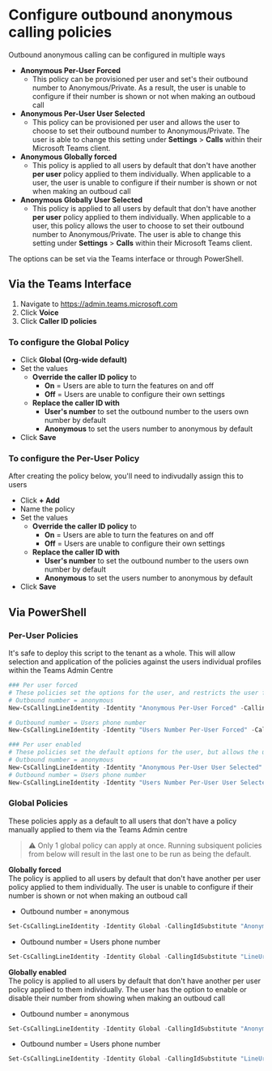 # Configure outbound anonymous calling policies
Outbound anonymous calling can be configured in multiple ways

- **Anonymous Per-User Forced**
  - This policy can be provisioned per user and set's their outbound number to Anonymous/Private. As a result, the user is unable to configure if their number is shown or not when making an outboud call
- **Anonymous Per-User User Selected**
  - This policy can be provisioned per user and allows the user to choose to set their outbound number to Anonymous/Private. The user is able to change this setting under **Settings** > **Calls** within their Microsoft Teams client.
- **Anonymous Globally forced**
  - This policy is applied to all users by default that don't have another **per user** policy applied to them individually. When applicable to a user, the user is unable to configure if their number is shown or not when making an outboud call
- **Anonymous Globally User Selected**
  - This policy is applied to all users by default that don't have another **per user** policy applied to them individually. When applicable to a user, this policy allows the user to choose to set their outbound number to Anonymous/Private. The user is able to change this setting under **Settings** > **Calls** within their Microsoft Teams client.

The options can be set via the Teams interface or through PowerShell.

## Via the Teams Interface
1. Navigate to https://admin.teams.microsoft.com
1. Click **Voice**
1. Click **Caller ID policies**

### To configure the Global Policy
- Click **Global (Org-wide default)**
- Set the values
  - **Override the caller ID policy** to
    - **On** = Users are able to turn the features on and off
    - **Off** = Users are unable to configure their own settings
  - **Replace the caller ID with**
    - **User's number** to set the outbound number to the users own number by default
    - **Anonymous** to set the users number to anonymous by default
- Click **Save**
    
    
 ### To configure the Per-User Policy
 After creating the policy below, you'll need to indivudally assign this to users
- Click **+ Add**
- Name the policy
- Set the values
  - **Override the caller ID policy** to
    - **On** = Users are able to turn the features on and off
    - **Off** = Users are unable to configure their own settings
  - **Replace the caller ID with**
    - **User's number** to set the outbound number to the users own number by default
    - **Anonymous** to set the users number to anonymous by default
- Click **Save**


## Via PowerShell
### Per-User Policies
It's safe to deploy this script to the tenant as a whole. This will allow selection and application of the policies against the users individual profiles within the Teams Admin Centre
````PowerShell
### Per user forced
# These policies set the options for the user, and restricts the user from changing the options
# Outbound number = anonymous
New-CsCallingLineIdentity -Identity "Anonymous Per-User Forced" -CallingIdSubstitute "Anonymous" -EnableUserOverride $false -Description "This policy can be provisioned per user and set's their outbound number to Anonymous/Private. As a result, the user is unable to configure if their number is shown or not when making an outboud call"

# Outbound number = Users phone number
New-CsCallingLineIdentity -Identity "Users Number Per-User Forced" -CallingIdSubstitute "LineUri" -EnableUserOverride $false -Description "This policy can be provisioned per user and set's their outbound number to their assigned PSTN dialing number. As a result, the user is unable to configure their outbound calling number within the Microsoft Teams client"

### Per user enabled
# These policies set the default options for the user, but allows the user to change options
# Outbound number = anonymous
New-CsCallingLineIdentity -Identity "Anonymous Per-User User Selected" -CallingIdSubstitute "Anonymous" -EnableUserOverride $true -Description "This policy can be provisioned per user and allows the user to choose to set their outbound number to Anonymous/Private. The user is able to change this setting under Settings > Calls within their Microsoft Teams client."
# Outbound number = Users phone number
New-CsCallingLineIdentity -Identity "Users Number Per-User User Selected" -CallingIdSubstitute "LineUri" -EnableUserOverride $true -Description "This policy can be provisioned per user and defaults their outbound number to their assigned PSTN dialing number. Where applicable within the tenant, the user may be able to select an alternate number as well."
````

### Global Policies
These policies apply as a default to all users that don't have a policy manually applied to them via the Teams Admin centre
> ⚠ Only 1 global policy can apply at once. Running subsiquent policies from below will result in the last one to be run as being the default.


**Globally forced**\
  The policy is applied to all users by default that don't have another per user policy applied to them individually. The user is unable to configure if their number is shown or not when making an outboud call
- Outbound number = anonymous
````PowerShell
Set-CsCallingLineIdentity -Identity Global -CallingIdSubstitute "Anonymous" -EnableUserOverride $false -Description "Users outbound caller ID is Anonmymous by default with no abilty for the user to change this setting. Applies unless a per-user policy is also applied to the user"
````
- Outbound number = Users phone number
````PowerShell
Set-CsCallingLineIdentity -Identity Global -CallingIdSubstitute "LineUri" -EnableUserOverride $false -Description "Users outbound caller ID is their assigned PSTN number by default with no abilty for the user to change this setting. Applies unless a per-user policy is also applied to the user"
````

**Globally enabled**\
  The policy is applied to all users by default that don't have another per user policy applied to them individually. The user has the option to enable or disable their number from showing when making an outboud call
- Outbound number = anonymous
````PowerShell
Set-CsCallingLineIdentity -Identity Global -CallingIdSubstitute "Anonymous" -EnableUserOverride $true -Description "Users outbound caller ID can be changed by the user between showing their number and Anonymous/Private using the Settings > Calling options within their Microsoft Teams client. Applies unless a per-user policy is also applied to the user"
````
- Outbound number = Users phone number
````PowerShell
Set-CsCallingLineIdentity -Identity Global -CallingIdSubstitute "LineUri" -EnableUserOverride $true -Description "Users outbound caller ID is set to their assigned PSTN number by default. Applies unless a per-user policy is also applied to the user"
````
